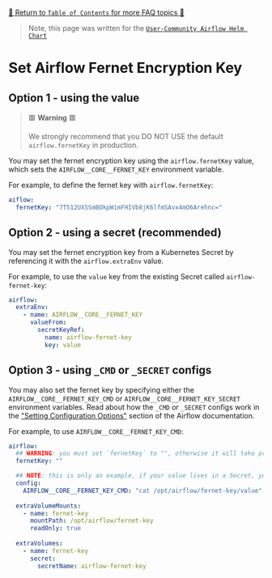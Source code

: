 [🔗 Return to `Table of Contents` for more FAQ topics 🔗](../../../README.md#frequently-asked-questions)

> Note, this page was written for the [`User-Community Airflow Helm Chart`](../../../)

# Set Airflow Fernet Encryption Key

## Option 1 - using the value

> 🟥 __Warning__ 🟥
>
> We strongly recommend that you DO NOT USE the default `airflow.fernetKey` in production.

You may set the fernet encryption key using the `airflow.fernetKey` value, which sets the `AIRFLOW__CORE__FERNET_KEY` environment variable.

For example, to define the fernet key with `airflow.fernetKey`:

```yaml
aiflow:
  fernetKey: "7T512UXSSmBOkpWimFHIVb8jK6lfmSAvx4mO6Arehnc="
```

## Option 2 - using a secret (recommended)

You may set the fernet encryption key from a Kubernetes Secret by referencing it with the `airflow.extraEnv` value.

For example, to use the `value` key from the existing Secret called `airflow-fernet-key`:

```yaml
airflow:
  extraEnv:
    - name: AIRFLOW__CORE__FERNET_KEY
      valueFrom:
        secretKeyRef:
          name: airflow-fernet-key
          key: value
```

## Option 3 - using `_CMD` or `_SECRET` configs

You may also set the fernet key by specifying either the `AIRFLOW__CORE__FERNET_KEY_CMD` or `AIRFLOW__CORE__FERNET_KEY_SECRET` environment variables.
Read about how the `_CMD` or `_SECRET` configs work in the ["Setting Configuration Options"](https://airflow.apache.org/docs/apache-airflow/stable/howto/set-config.html) section of the Airflow documentation.

For example, to use `AIRFLOW__CORE__FERNET_KEY_CMD`:

```yaml
airflow:
  ## WARNING: you must set `fernetKey` to "", otherwise it will take precedence
  fernetKey: ""

  ## NOTE: this is only an example, if your value lives in a Secret, you probably want to use "Option 2" above
  config:
    AIRFLOW__CORE__FERNET_KEY_CMD: "cat /opt/airflow/fernet-key/value"
      
  extraVolumeMounts:
    - name: fernet-key
      mountPath: /opt/airflow/fernet-key
      readOnly: true
      
  extraVolumes:
    - name: fernet-key
      secret:
        secretName: airflow-fernet-key
```